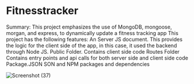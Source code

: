 # Fitnesstracker

Summary:
  This project emphasizes the use of MongoDB, mongoose, morgan, and express, to dynamically update a fitness tracking app
This project has the following features:
  An Server JS document.
  This provides the logic for the client side of the app, in this case, it used the backend through Node JS.
  Public Folder.
  Contains client side code
  Routes Folder
  Contains entry points and api calls for both server side and client side code
  Package.JSON
  SON and NPM packages and dependencies

![Screenshot (37)](https://user-images.githubusercontent.com/60905286/102702165-7edb1c00-4214-11eb-9bdd-e37a98d57e32.png)
